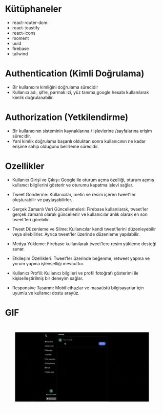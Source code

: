 # Kütüphaneler

- react-router-dom
- react-toastify
- react-icons
- moment
- uuid
- firebase
- tailwind

# Authentication (Kimli Doğrulama)

- Bir kullanıcını kimliğini doğrulama sürecidir
- Kullanıcı adı, şifre, parmak izi, yüz tanıma,google hesabı kullanılarak kimlik doğrulanabilir.

# Authorization (Yetkilendirme)

- Bir kullanıcının sisteminin kaynaklarına / işlevlerine /sayfalarına erişim sürecidir.
- Yani kimlik doğrulama başarılı olduktan sonra kullanıcının ne kadar erişime sahip olduğunu belirleme sürecidir.

# Ozellikler

- Kullanıcı Girişi ve Çıkışı: Google ile oturum açma özelliği, oturum açmış kullanıcı bilgilerini gösterir ve oturumu kapatma işlevi sağlar.

- Tweet Gönderme: Kullanıcılar, metin ve resim içeren tweet'ler oluşturabilir ve paylaşabilirler.

- Gerçek Zamanlı Veri Güncellemeleri: Firebase  kullanılarak, tweet'ler gerçek zamanlı olarak güncellenir ve kullanıcılar anlık olarak en son tweet'leri görebilir.

- Tweet Düzenleme ve Silme: Kullanıcılar kendi tweet'lerini düzenleyebilir veya silebilirler. Ayrıca tweet'ler üzerinde düzenleme yapılabilir.

- Medya Yükleme: Firebase  kullanılarak tweet'lere resim yükleme desteği sunar.

- Etkileşim Özellikleri: Tweet'ler üzerinde beğenme, retweet yapma ve yorum yapma işlevselliği mevcuttur.

- Kullanıcı Profili: Kullanıcı bilgileri ve profil fotoğrafı gösterimi ile kişiselleştirilmiş bir deneyim sağlar.

- Responsive Tasarım: Mobil cihazlar ve masaüstü bilgisayarlar için uyumlu ve kullanıcı dostu arayüz.

# GIF

![](download.gif)
